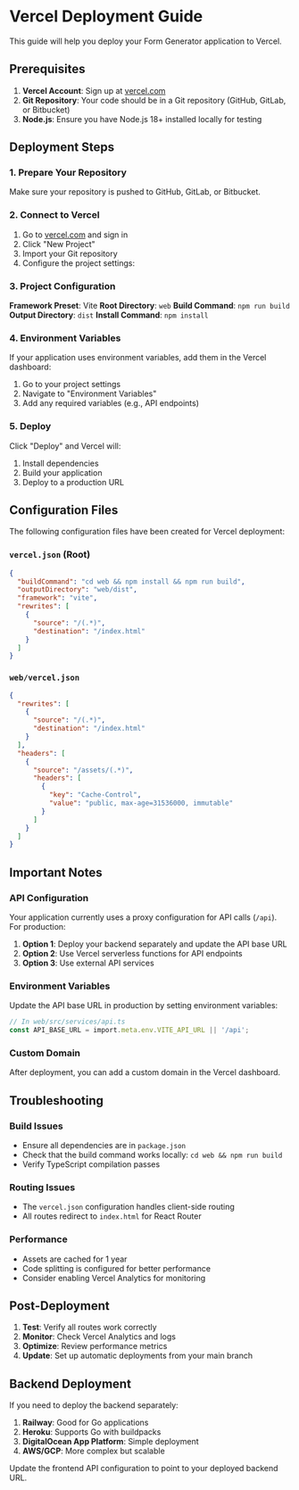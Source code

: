 # Vercel Deployment Guide

This guide will help you deploy your Form Generator application to Vercel.

## Prerequisites

1. **Vercel Account**: Sign up at [vercel.com](https://vercel.com)
2. **Git Repository**: Your code should be in a Git repository (GitHub, GitLab, or Bitbucket)
3. **Node.js**: Ensure you have Node.js 18+ installed locally for testing

## Deployment Steps

### 1. Prepare Your Repository

Make sure your repository is pushed to GitHub, GitLab, or Bitbucket.

### 2. Connect to Vercel

1. Go to [vercel.com](https://vercel.com) and sign in
2. Click "New Project"
3. Import your Git repository
4. Configure the project settings:

### 3. Project Configuration

**Framework Preset**: Vite
**Root Directory**: `web`
**Build Command**: `npm run build`
**Output Directory**: `dist`
**Install Command**: `npm install`

### 4. Environment Variables

If your application uses environment variables, add them in the Vercel dashboard:

1. Go to your project settings
2. Navigate to "Environment Variables"
3. Add any required variables (e.g., API endpoints)

### 5. Deploy

Click "Deploy" and Vercel will:
1. Install dependencies
2. Build your application
3. Deploy to a production URL

## Configuration Files

The following configuration files have been created for Vercel deployment:

### `vercel.json` (Root)
```json
{
  "buildCommand": "cd web && npm install && npm run build",
  "outputDirectory": "web/dist",
  "framework": "vite",
  "rewrites": [
    {
      "source": "/(.*)",
      "destination": "/index.html"
    }
  ]
}
```

### `web/vercel.json`
```json
{
  "rewrites": [
    {
      "source": "/(.*)",
      "destination": "/index.html"
    }
  ],
  "headers": [
    {
      "source": "/assets/(.*)",
      "headers": [
        {
          "key": "Cache-Control",
          "value": "public, max-age=31536000, immutable"
        }
      ]
    }
  ]
}
```

## Important Notes

### API Configuration
Your application currently uses a proxy configuration for API calls (`/api`). For production:

1. **Option 1**: Deploy your backend separately and update the API base URL
2. **Option 2**: Use Vercel serverless functions for API endpoints
3. **Option 3**: Use external API services

### Environment Variables
Update the API base URL in production by setting environment variables:

```typescript
// In web/src/services/api.ts
const API_BASE_URL = import.meta.env.VITE_API_URL || '/api';
```

### Custom Domain
After deployment, you can add a custom domain in the Vercel dashboard.

## Troubleshooting

### Build Issues
- Ensure all dependencies are in `package.json`
- Check that the build command works locally: `cd web && npm run build`
- Verify TypeScript compilation passes

### Routing Issues
- The `vercel.json` configuration handles client-side routing
- All routes redirect to `index.html` for React Router

### Performance
- Assets are cached for 1 year
- Code splitting is configured for better performance
- Consider enabling Vercel Analytics for monitoring

## Post-Deployment

1. **Test**: Verify all routes work correctly
2. **Monitor**: Check Vercel Analytics and logs
3. **Optimize**: Review performance metrics
4. **Update**: Set up automatic deployments from your main branch

## Backend Deployment

If you need to deploy the backend separately:

1. **Railway**: Good for Go applications
2. **Heroku**: Supports Go with buildpacks
3. **DigitalOcean App Platform**: Simple deployment
4. **AWS/GCP**: More complex but scalable

Update the frontend API configuration to point to your deployed backend URL. 